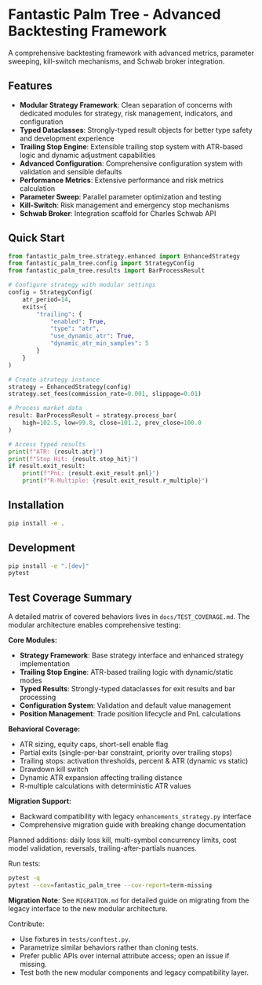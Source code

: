 # Fantastic Palm Tree - Advanced Backtesting Framework

A comprehensive backtesting framework with advanced metrics, parameter sweeping, kill-switch mechanisms, and Schwab broker integration.

## Features

- **Modular Strategy Framework**: Clean separation of concerns with dedicated modules for strategy, risk management, indicators, and configuration
- **Typed Dataclasses**: Strongly-typed result objects for better type safety and development experience  
- **Trailing Stop Engine**: Extensible trailing stop system with ATR-based logic and dynamic adjustment capabilities
- **Advanced Configuration**: Comprehensive configuration system with validation and sensible defaults
- **Performance Metrics**: Extensive performance and risk metrics calculation
- **Parameter Sweep**: Parallel parameter optimization and testing
- **Kill-Switch**: Risk management and emergency stop mechanisms
- **Schwab Broker**: Integration scaffold for Charles Schwab API

## Quick Start

```python
from fantastic_palm_tree.strategy.enhanced import EnhancedStrategy
from fantastic_palm_tree.config import StrategyConfig
from fantastic_palm_tree.results import BarProcessResult

# Configure strategy with modular settings
config = StrategyConfig(
    atr_period=14,
    exits={
        "trailing": {
            "enabled": True,
            "type": "atr", 
            "use_dynamic_atr": True,
            "dynamic_atr_min_samples": 5
        }
    }
)

# Create strategy instance
strategy = EnhancedStrategy(config)
strategy.set_fees(commission_rate=0.001, slippage=0.01)

# Process market data
result: BarProcessResult = strategy.process_bar(
    high=102.5, low=99.8, close=101.2, prev_close=100.0
)

# Access typed results
print(f"ATR: {result.atr}")
print(f"Stop Hit: {result.stop_hit}")
if result.exit_result:
    print(f"PnL: {result.exit_result.pnl}")
    print(f"R-Multiple: {result.exit_result.r_multiple}")
```

## Installation

```bash
pip install -e .
```

## Development

```bash
pip install -e ".[dev]"
pytest
```

## Test Coverage Summary

A detailed matrix of covered behaviors lives in `docs/TEST_COVERAGE.md`. The modular architecture enables comprehensive testing:

**Core Modules:**
- **Strategy Framework**: Base strategy interface and enhanced strategy implementation
- **Trailing Stop Engine**: ATR-based trailing logic with dynamic/static modes
- **Typed Results**: Strongly-typed dataclasses for exit results and bar processing
- **Configuration System**: Validation and default value management
- **Position Management**: Trade position lifecycle and PnL calculations

**Behavioral Coverage:**
- ATR sizing, equity caps, short-sell enable flag
- Partial exits (single-per-bar constraint, priority over trailing stops)
- Trailing stops: activation thresholds, percent & ATR (dynamic vs static)  
- Drawdown kill switch
- Dynamic ATR expansion affecting trailing distance
- R-multiple calculations with deterministic ATR values

**Migration Support:**
- Backward compatibility with legacy `enhancements_strategy.py` interface
- Comprehensive migration guide with breaking change documentation

Planned additions: daily loss kill, multi-symbol concurrency limits, cost model validation, reversals, trailing-after-partials nuances.

Run tests:
```bash
pytest -q
pytest --cov=fantastic_palm_tree --cov-report=term-missing
```

**Migration Note**: See `MIGRATION.md` for detailed guide on migrating from the legacy interface to the new modular architecture.

Contribute:
- Use fixtures in `tests/conftest.py`.
- Parametrize similar behaviors rather than cloning tests.
- Prefer public APIs over internal attribute access; open an issue if missing.
- Test both the new modular components and legacy compatibility layer.
